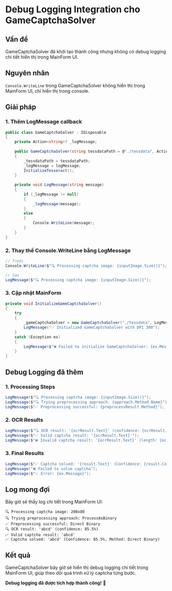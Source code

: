 # Debug Logging Integration cho GameCaptchaSolver

## Vấn đề

GameCaptchaSolver đã khởi tạo thành công nhưng không có debug logging chi tiết hiển thị trong MainForm UI.

## Nguyên nhân

`Console.WriteLine` trong GameCaptchaSolver không hiển thị trong MainForm UI, chỉ hiển thị trong console.

## Giải pháp

### **1. Thêm LogMessage callback**
```csharp
public class GameCaptchaSolver : IDisposable
{
    private Action<string>? _logMessage;
    
    public GameCaptchaSolver(string tessdataPath = @"./tessdata", Action<string>? logMessage = null)
    {
        _tessdataPath = tessdataPath;
        _logMessage = logMessage;
        InitializeTesseract();
    }
    
    private void LogMessage(string message)
    {
        if (_logMessage != null)
        {
            _logMessage(message);
        }
        else
        {
            Console.WriteLine(message);
        }
    }
}
```

### **2. Thay thế Console.WriteLine bằng LogMessage**
```csharp
// Trước
Console.WriteLine($"🔍 Processing captcha image: {inputImage.Size()}");

// Sau
LogMessage($"🔍 Processing captcha image: {inputImage.Size()}");
```

### **3. Cập nhật MainForm**
```csharp
private void InitializeGameCaptchaSolver()
{
    try
    {
        _gameCaptchaSolver = new GameCaptchaSolver("./tessdata", LogMessage);
        LogMessage("✅ Initialized GameCaptchaSolver with DPI 300");
    }
    catch (Exception ex)
    {
        LogMessage($"❌ Failed to initialize GameCaptchaSolver: {ex.Message}");
    }
}
```

## Debug Logging đã thêm

### **1. Processing Steps**
```csharp
LogMessage($"🔍 Processing captcha image: {inputImage.Size()}");
LogMessage($"🔍 Trying preprocessing approach: {approach.Method.Name}");
LogMessage($"✅ Preprocessing successful: {preprocessResult.Method}");
```

### **2. OCR Results**
```csharp
LogMessage($"🔍 OCR result: '{ocrResult.Text}' (confidence: {ocrResult.Confidence:F1}%)");
LogMessage($"✅ Valid captcha result: '{ocrResult.Text}'");
LogMessage($"❌ Invalid captcha result: '{ocrResult.Text}' (length: {ocrResult.Text.Length})");
```

### **3. Final Results**
```csharp
LogMessage($"✅ Captcha solved: '{result.Text}' (Confidence: {result.Confidence:F1}%, Method: {result.Method})");
LogMessage("❌ Failed to solve captcha");
LogMessage($"💥 Error: {ex.Message}");
```

## Log mong đợi

Bây giờ sẽ thấy log chi tiết trong MainForm UI:

```
🔍 Processing captcha image: 200x80
🔍 Trying preprocessing approach: ProcessAsBinary
✅ Preprocessing successful: Direct Binary
🔍 OCR result: 'abcd' (confidence: 85.5%)
✅ Valid captcha result: 'abcd'
✅ Captcha solved: 'abcd' (Confidence: 85.5%, Method: Direct Binary)
```

## Kết quả

GameCaptchaSolver bây giờ sẽ hiển thị debug logging chi tiết trong MainForm UI, giúp theo dõi quá trình xử lý captcha từng bước.

**Debug logging đã được tích hợp thành công!** 🎯
